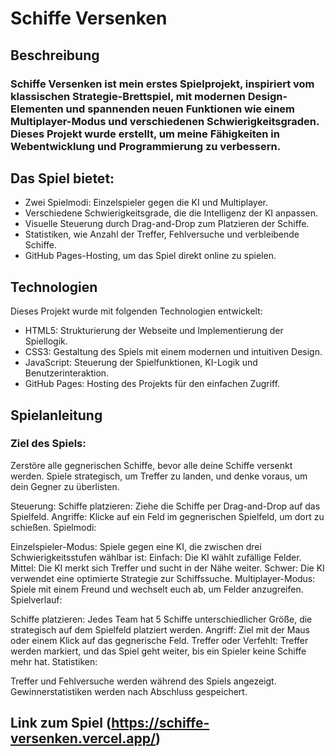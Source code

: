 # Schiffe Versenken

## Beschreibung

### Schiffe Versenken ist mein erstes Spielprojekt, inspiriert vom klassischen Strategie-Brettspiel, mit modernen Design-Elementen und spannenden neuen Funktionen wie einem Multiplayer-Modus und verschiedenen Schwierigkeitsgraden. Dieses Projekt wurde erstellt, um meine Fähigkeiten in Webentwicklung und Programmierung zu verbessern.

## Das Spiel bietet:

-   Zwei Spielmodi: Einzelspieler gegen die KI und Multiplayer.
-   Verschiedene Schwierigkeitsgrade, die die Intelligenz der KI anpassen.
-   Visuelle Steuerung durch Drag-and-Drop zum Platzieren der Schiffe.
-   Statistiken, wie Anzahl der Treffer, Fehlversuche und verbleibende Schiffe.
-   GitHub Pages-Hosting, um das Spiel direkt online zu spielen.

## Technologien

Dieses Projekt wurde mit folgenden Technologien entwickelt:

-   HTML5: Strukturierung der Webseite und Implementierung der Spiellogik.
-   CSS3: Gestaltung des Spiels mit einem modernen und intuitiven Design.
-   JavaScript: Steuerung der Spielfunktionen, KI-Logik und Benutzerinteraktion.
-   GitHub Pages: Hosting des Projekts für den einfachen Zugriff.

## Spielanleitung

### Ziel des Spiels:

Zerstöre alle gegnerischen Schiffe, bevor alle deine Schiffe versenkt werden. Spiele strategisch, um Treffer zu landen, und denke voraus, um dein Gegner zu überlisten.

Steuerung:
Schiffe platzieren: Ziehe die Schiffe per Drag-and-Drop auf das Spielfeld.
Angriffe: Klicke auf ein Feld im gegnerischen Spielfeld, um dort zu schießen.
Spielmodi:

Einzelspieler-Modus: Spiele gegen eine KI, die zwischen drei Schwierigkeitsstufen wählbar ist:
Einfach: Die KI wählt zufällige Felder.
Mittel: Die KI merkt sich Treffer und sucht in der Nähe weiter.
Schwer: Die KI verwendet eine optimierte Strategie zur Schiffssuche.
Multiplayer-Modus: Spiele mit einem Freund und wechselt euch ab, um Felder anzugreifen.
Spielverlauf:

Schiffe platzieren: Jedes Team hat 5 Schiffe unterschiedlicher Größe, die strategisch auf dem Spielfeld platziert werden.
Angriff: Ziel mit der Maus oder einem Klick auf das gegnerische Feld.
Treffer oder Verfehlt: Treffer werden markiert, und das Spiel geht weiter, bis ein Spieler keine Schiffe mehr hat.
Statistiken:

Treffer und Fehlversuche werden während des Spiels angezeigt.
Gewinnerstatistiken werden nach Abschluss gespeichert.

## Link zum Spiel (https://schiffe-versenken.vercel.app/)
